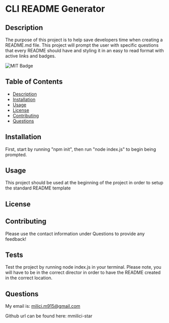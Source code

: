 # CLI README Generator 

## Description
The purpose of this project is to help save developers time when creating a README.md file. This project will prompt the user with specific questions that every README should have and styling it in an easy to read format with active links and badges.

![MIT Badge](https://img.shields.io/badge/License-MIT-undefined)

## Table of Contents
* [Description](#Description)
* [Installation](#Installation)
* [Usage](#Usage)
* [License](#License)
* [Contributing](#Contributing)
* [Questions](#questions)

## Installation
First, start by running "npm init", then run "node index.js" to begin being prompted.

## Usage
This project should be used at the beginning of the project in order to setup the standard README template

## License

## Contributing
Please use the contact information under Questions to provide any feedback!

## Tests
Test the project by running node index.js in your terminal. Please note, you will have to be in the correct director in order to have the README created in the correct location.

## Questions
My email is: milici.m915@gmail.com

Github url can be found here: mmilici-star